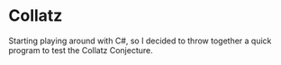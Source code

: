 # Collatz
Starting playing around with C#, so I decided to throw together a quick program to test the Collatz Conjecture.

